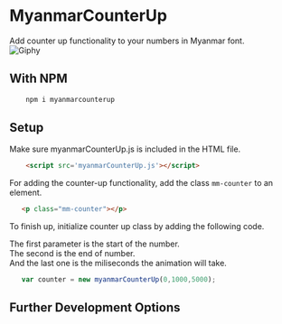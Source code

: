 # MyanmarCounterUp
Add counter up functionality to your numbers in Myanmar font.  
![Giphy](https://media.giphy.com/media/OrHFkNSzgLYPpsIvnE/giphy.gif)


## With NPM

```cmd 
    npm i myanmarcounterup
```


## Setup 
Make sure myanmarCounterUp.js is included in the HTML file. 

```html
    <script src='myanmarCounterUp.js'></script>
```

For adding the counter-up functionality, add the class `mm-counter` to an element. 

```html 
   <p class="mm-counter"></p>
```


To finish up, initialize counter up class by adding the following code.

The first parameter is the start of the number. \
The second is the end of number. \
And the last one is the miliseconds the animation will take.  


```javascript
   var counter = new myanmarCounterUp(0,1000,5000);
```  

## Further Development Options
